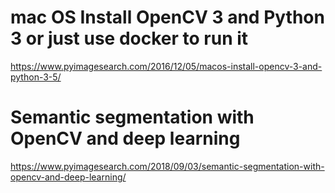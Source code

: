 # mac OS Install OpenCV 3 and Python 3 or just use docker to run it
https://www.pyimagesearch.com/2016/12/05/macos-install-opencv-3-and-python-3-5/


# Semantic segmentation with OpenCV and deep learning
https://www.pyimagesearch.com/2018/09/03/semantic-segmentation-with-opencv-and-deep-learning/
